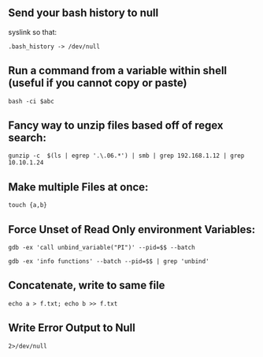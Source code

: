 ## Send your bash history to null
syslink so that:

```
.bash_history -> /dev/null

```

## Run a command from a variable within shell (useful if you cannot copy or paste)

```
bash -ci $abc
```

## Fancy way to unzip files based off of regex search:
```
gunzip -c  $(ls | egrep '.\.06.*') | smb | grep 192.168.1.12 | grep 10.10.1.24
```

## Make multiple Files at once:
```
touch {a,b}

```

## Force Unset of Read Only environment Variables:
```
gdb -ex 'call unbind_variable("PI")' --pid=$$ --batch

gdb -ex 'info functions' --batch --pid=$$ | grep 'unbind'
```

## Concatenate, write to same file

```
echo a > f.txt; echo b >> f.txt

```

## Write Error Output to Null
```
2>/dev/null
```

